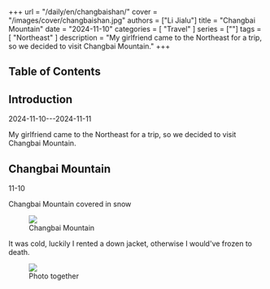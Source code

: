 +++
url = "/daily/en/changbaishan/"
cover = "/images/cover/changbaishan.jpg"
authors = ["Li Jialu"]
title = "Changbai Mountain"
date = "2024-11-10"
categories = [
    "Travel"
]
series = [""]
tags = [
    "Northeast"
]
description = "My girlfriend came to the Northeast for a trip, so we decided to visit Changbai Mountain."
+++
<!DOCTYPE html>
<html lang="en">
<head>
    <meta charset="UTF-8">
    <meta name="viewport" content="width=device-width, initial-scale=1.0">
    <link rel="stylesheet" href="/assets/css/styles.css">
    <script src="/assets/js/toc.js"></script>    
</head>
<body>
    <article>
        <nav>
            <h2>Table of Contents</h2>
            <ul id="toc">
                <!-- Table of contents will be dynamically generated here -->
            </ul>
        </nav>
        <section>
            <h2>Introduction</h2>
            <p>2024-11-10---2024-11-11</p>
            <p>My girlfriend came to the Northeast for a trip, so we decided to visit Changbai Mountain.</p>
        </section>
        <section>
            <h2>Changbai Mountain</h2>
            <p>11-10 <i class="fas fa-snowflake"></i></p>
            <p>Changbai Mountain covered in snow</p>
            <div class="container">
                <div class="image">
                    <figure>
                        <a data-fancybox="gallery" href="https://cdn.heirenlop.com/daily-record/changbaishan1.png">
    <img src="https://cdn.heirenlop.com/daily-record/changbaishan1.png" loading="lazy">
</a>
                        <figcaption>Changbai Mountain</figcaption>
                    </figure>
                </div>
            </div>
        </section>
        <section>
            <p>It was cold, luckily I rented a down jacket, otherwise I would've frozen to death.</p>
            <div class="container">
                <div class="image">
                    <figure>
                        <a data-fancybox="gallery" href="https://cdn.heirenlop.com/daily-record/changbaishan2.png">
    <img src="https://cdn.heirenlop.com/daily-record/changbaishan2.png" loading="lazy">
</a>
                        <figcaption>Photo together</figcaption>
                    </figure>
                </div>
            </div>
        </section>
    </article>
</body>
</html>

